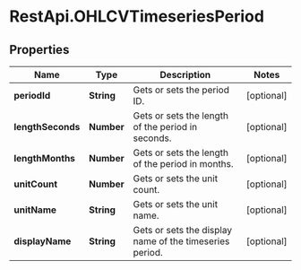 # RestApi.OHLCVTimeseriesPeriod

## Properties

Name | Type | Description | Notes
------------ | ------------- | ------------- | -------------
**periodId** | **String** | Gets or sets the period ID. | [optional] 
**lengthSeconds** | **Number** | Gets or sets the length of the period in seconds. | [optional] 
**lengthMonths** | **Number** | Gets or sets the length of the period in months. | [optional] 
**unitCount** | **Number** | Gets or sets the unit count. | [optional] 
**unitName** | **String** | Gets or sets the unit name. | [optional] 
**displayName** | **String** | Gets or sets the display name of the timeseries period. | [optional] 


